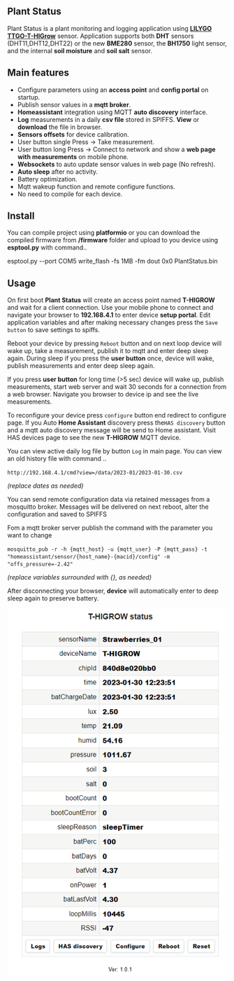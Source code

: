 ## Plant Status
Plant Status is a plant monitoring and logging application using <a target="_blank" title="Garden Flowers Temperature Moisture Sensor WiFi Bluetooth Wireless Control Meter" href="https://pt.aliexpress.com/item/32815782900.html">**LILYGO TTGO-T-HIGrow**</a> sensor.
Application supports both **DHT** sensors (DHT11,DHT12,DHT22) or the new **BME280** sensor, the **BH1750** light sensor, 
and the internal **soil moisture** and **soil salt** sensor.

## Main features
+ Configure parameters using an **access point** and **config portal** on startup.
+ Publish sensor values in a **mqtt broker**.
+ **Homeassistant** integration using MQTT **auto discovery** interface.
+ **Log** measurements in a daily **csv file** stored in SPIFFS. **View** or **download** the file in browser.
+ **Sensors offsets** for device calibration.
+ User button single Press -> Take measurement.
+ User button long Press -> Connect to network and show a **web page with measurements** on mobile phone.
+ **Websockets** to auto update sensor values in web page (No refresh).
+ **Auto sleep** after no activity.
+ Battery optimization.
+ Mqtt wakeup function and remote configure functions.
+ No need to compile for each device.

## Install
You can compile project using **platformio** or you can download the compiled firmware from **/firmware** folder 
and upload to you device using **esptool.py** with command..

esptool.py --port COM5 write_flash -fs 1MB -fm dout 0x0 PlantStatus.bin

## Usage
On first boot **Plant Status** will create an access point named **T-HIGROW** and wait for a client connection. Use your mobile phone 
to connect and navigate your browser to **192.168.4.1** to enter device **setup portal**. 
Edit application variables and after making necessary changes press the `Save button` to save settings to spiffs.

Reboot your device by pressing `Reboot` button and on next loop device will wake up, take a measurement, publish it to mqtt and enter deep sleep again.
During sleep if you press the **user button** once, device will wake, publish measurements and enter deep sleep again.

If you press **user button** for long time (>5 sec) device will wake up, publish measurements, start web server and wait 30 seconds 
for a connection from a web browser. Navigate you browser to device ip and see the live measurements.

To reconfigure your device press `configure` button end redirect to configure page. 
If you Auto **Home Assistant** discovery press the`HAS discovery` button and a mqtt auto discovery message will be send to Home assistant. 
Visit HAS devices page to see the new **T-HIGROW** MQTT device.

You can view active daily log file by button `Log` in main page. You can view an old history file with command ..

`http://192.168.4.1/cmd?view=/data/2023-01/2023-01-30.csv` 

*(replace dates as needed)*

You can send remote configuration data via retained messages from a mosquitto broker. Messages will be delivered on next reboot,
alter the configuration and saved to SPIFFS

Fom a mqtt broker server publish the command with the parameter you want to change

``mosquitto_pub -r -h {mqtt_host} -u {mqtt_user} -P {mqtt_pass} -t "homeassistant/sensor/{host_name}-{macid}/config" -m "offs_pressure=-2.42"``
 
 *(replace variables surrounded with {}, as needed)*
 
After disconnecting your browser, **device** will automatically enter to deep sleep again to preserve battery.

<p align="center">
  <img src="images/PlantStatus.png">
</p>
